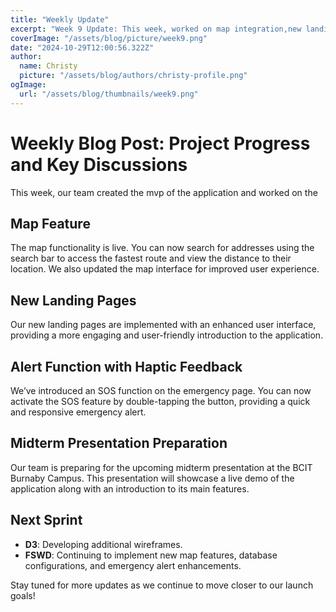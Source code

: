 ```yaml
---
title: "Weekly Update"
excerpt: "Week 9 Update: This week, worked on map integration,new landing page, and alert feature."
coverImage: "/assets/blog/picture/week9.png"
date: "2024-10-29T12:00:56.322Z"
author:
  name: Christy
  picture: "/assets/blog/authors/christy-profile.png"
ogImage:
  url: "/assets/blog/thumbnails/week9.png"
---
```


# Weekly Blog Post: Project Progress and Key Discussions

This week, our team created the mvp of the application and worked on the

## Map Feature

The map functionality is live. You can now search for addresses using the search bar to access the fastest route and view the distance to their location. We also updated the map interface for improved user experience.

## New Landing Pages

Our new landing pages are implemented with an enhanced user interface, providing a more engaging and user-friendly introduction to the application.

## Alert Function with Haptic Feedback

We’ve introduced an SOS function on the emergency page. You can now activate the SOS feature by double-tapping the button, providing a quick and responsive emergency alert.

## Midterm Presentation Preparation

Our team is preparing for the upcoming midterm presentation at the BCIT Burnaby Campus. This presentation will showcase a live demo of the application along with an introduction to its main features.

## Next Sprint

- **D3**: Developing additional wireframes.
- **FSWD**: Continuing to implement new map features, database configurations, and emergency alert enhancements.

Stay tuned for more updates as we continue to move closer to our launch goals!
